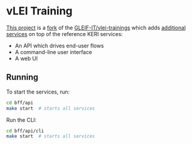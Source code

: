 # vLEI Training


[This project](https://github.com/aaronp/vlei-trainings) is a [fork](https://github.com/gleif-it/vlei-trainings) of the [GLEIF-IT/vlei-trainings](./training.md) which adds [additional services](./docs/readme.md) on top of the reference KERI services:

 * An API which drives end-user flows
 * A command-line user interface
 * A web UI

## Running

To start the services, run:

```sh
cd bff/api
make start  # starts all services
```

Run the CLI:
```sh
cd bff/api/cli
make start  # starts all services
```
